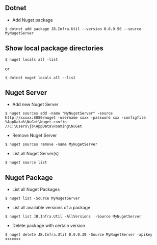 
## Dotnet

- Add Nuget package

```
$ dotnet add package JB.Infra.Util --version 0.0.0.50 --source MyNugetServer
```

## Show local package directories

```
$ nuget locals all -list
```

or 

```
$ dotnet nuget locals all --list
```


## Nuget Server

- Add new Nuget Server

```
$ nuget sources add -name "MyNugetServer" -source http://xxxxx:8080/nuget -username xxxx -password xxx -configfile %AppData%\NuGet\Nuget.config
//C:\Users\jb\AppData\Roaming\NuGet
```

- Remove Nuget Server

```
$ nuget sources remove -name MyNugetServer
```

- List all Nuget Server(s)

```
$ nuget source list
```


## Nuget Package

- List all Nuget Packages

```
$ nuget list -Source MyNugetServer
```


- List all available versions of a package

```
$ nuget list JB.Infra.Util -AllVersions  -Source MyNugetServer
```


- Delete package with certain version

```
$ nuget delete JB.Infra.Util 0.0.0.30 -Source MyNugetServer -apikey xxxxxxx
```



